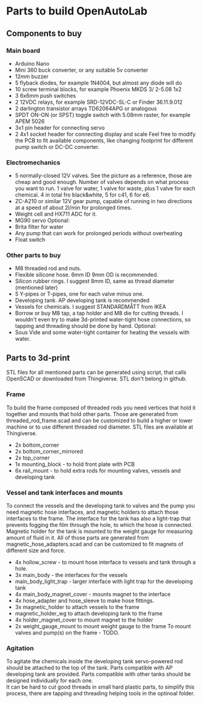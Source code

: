 # Parts to build OpenAutoLab
## Components to buy
### Main board
- Arduino Nano
- Mini 360 buck converter, or any suitable 5v converter
- 12mm buzzer
- 5 flyback diodes, for example 1N4004, but almost any diode will do
- 10 screw terminal blocks, for example Phoenix MKDS 3/ 2-5.08 1x2
- 3 6x6mm push switches 
- 2 12VDC relays, for example SRD-12VDC-SL-C or Finder 36.11.9.012
- 2 darlington transistor arrays TD62064APG or analogous
- SPDT ON-ON (or SPST) toggle switch with 5.08mm raster, for example APEM 5026
- 3x1 pin header for connecting servo
- 2 4x1 socket header for connecting display and scale 
Feel free to modify the PCB to fit available components, like changing footprint for different pump switch or DC-DC converter. 
### Electromechanics
- 5 normally-closed 12V valves. See the picture as a reference, those are cheap and good enough. Number of valves depends on what process you want to run. 1 valve for water, 1 valve for waste, plus 1 valve for each chemical. 4 in total fro black&white, 5 for c41, 6 for e6.
- ZC-A210 or similar 12V gear pump, capable of running in two directions at a speed of about 2l/min for prolonged times.
- Weight cell and HX711 ADC for it.
- MG90 servo
Optional: 
- Brita filter for water
- Any pump that can work for prolonged periods without overheating
- Float switch
### Other parts to buy
- M8 threaded rod and nuts.
- Flexible silicone hose. 6mm ID 9mm OD is recommended.
- Silicon rubber rings. I suggest 8mm ID, same as thread diameter (mentioned later)
- 5 Y-pipes or T-pipes, one for each valve minus one.
- Developing tank. AP developing tank is recommended
- Vessels for chemicals. I suggest STANDARDMÅTT from IKEA
- Borrow or buy M8 tap, a tap holder and M8 die for cutting threads. I wouldn't even try to make 3d-printed water-tight hose connections, so tapping and threading should be done by hand. 
Optional:  
- Sous Vide and some water-tight container for heating the vessels with water.
## Parts to 3d-print
STL files for all mentioned parts can be generated using script, that calls OpenSCAD or downloaded from Thingiverse. STL don't belong in github.  
### Frame
To build the frame composed of threaded rods you need vertices that hold it together and mounts that hold other parts. Those are generated from threaded_rod_frame.scad and can be customized to build a higher or lower machine or to use different threaded rod diameter. STL files are available at Thingiverse.  
- 2x bottom_corner
- 2x bottom_corner_mirrored
- 2x top_corner
- 1x mounting_block - to hold front plate with PCB
- 6x rail_mount - to hold extra rods for mounting valves, vessels and developing tank
### Vessel and tank interfaces and mounts
To connect the vessels and the developing tank to valves and the pump you need magnetic hose interfaces, and magnetic holders to attach those interfaces to the frame. The interface for the tank has also a light-trap that prevents fogging the film through the hole, to which the hose is connected. Magnetic holder for the tank is mounted to the weight gauge for measuring amount of fluid in it. All of those parts are generated from magnetic_hose_adapters.scad and can be customized to fit magnets of different size and force.  
- 4x hollow_screw - to mount hose interface to vessels and tank through a hole.
- 3x main_body - the interfaces for the vessels
- main_body_light_trap - larger interface with light trap for the developing tank
- 4x main_body_magnet_cover - mounts magnet to the interface
- 4x hose_adapter and hose_sleeve to make hose fittings.
- 3x magnetic_holder to attach vessels to the frame
- magnetic_holder_wg to attach developing tank to the frame
- 4x holder_magnet_cover to mount magnet to the holder
- 2x weight_gauge_mount to mount weight gauge to the frame
To mount valves and pump(s) on the frame - TODO.  
### Agitation
To agitate the chemicals inside the developing tank servo-powered rod should be attached to the top of the tank. Parts compatible with AP developing tank are provided. Parts compatible with other tanks should be designed individually for each one.  
It can be hard to cut good threads in small hard plastic parts, to simplify this process, there are tapping and threading helping tools in the optinoal folder.


